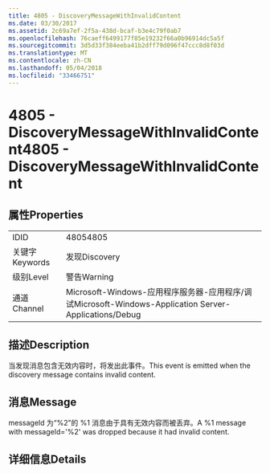 ```yaml
---
title: 4805 - DiscoveryMessageWithInvalidContent
ms.date: 03/30/2017
ms.assetid: 2c69a7ef-2f5a-438d-bcaf-b3e4c79f0ab7
ms.openlocfilehash: 76caeff6499177f85e19232f66a0b96914dc5a5f
ms.sourcegitcommit: 3d5d33f384eeba41b2dff79d096f47ccc8d8f03d
ms.translationtype: MT
ms.contentlocale: zh-CN
ms.lasthandoff: 05/04/2018
ms.locfileid: "33466751"
---
```

# <a name="4805---discoverymessagewithinvalidcontent"></a><span data-ttu-id="adc4b-102">4805 - DiscoveryMessageWithInvalidContent</span><span class="sxs-lookup"><span data-stu-id="adc4b-102">4805 - DiscoveryMessageWithInvalidContent</span></span>
## <a name="properties"></a><span data-ttu-id="adc4b-103">属性</span><span class="sxs-lookup"><span data-stu-id="adc4b-103">Properties</span></span>  
  
|||  
|-|-|  
|<span data-ttu-id="adc4b-104">ID</span><span class="sxs-lookup"><span data-stu-id="adc4b-104">ID</span></span>|<span data-ttu-id="adc4b-105">4805</span><span class="sxs-lookup"><span data-stu-id="adc4b-105">4805</span></span>|  
|<span data-ttu-id="adc4b-106">关键字</span><span class="sxs-lookup"><span data-stu-id="adc4b-106">Keywords</span></span>|<span data-ttu-id="adc4b-107">发现</span><span class="sxs-lookup"><span data-stu-id="adc4b-107">Discovery</span></span>|  
|<span data-ttu-id="adc4b-108">级别</span><span class="sxs-lookup"><span data-stu-id="adc4b-108">Level</span></span>|<span data-ttu-id="adc4b-109">警告</span><span class="sxs-lookup"><span data-stu-id="adc4b-109">Warning</span></span>|  
|<span data-ttu-id="adc4b-110">通道</span><span class="sxs-lookup"><span data-stu-id="adc4b-110">Channel</span></span>|<span data-ttu-id="adc4b-111">Microsoft-Windows-应用程序服务器-应用程序/调试</span><span class="sxs-lookup"><span data-stu-id="adc4b-111">Microsoft-Windows-Application Server-Applications/Debug</span></span>|  
  
## <a name="description"></a><span data-ttu-id="adc4b-112">描述</span><span class="sxs-lookup"><span data-stu-id="adc4b-112">Description</span></span>  
 <span data-ttu-id="adc4b-113">当发现消息包含无效内容时，将发出此事件。</span><span class="sxs-lookup"><span data-stu-id="adc4b-113">This event is emitted when the discovery message contains invalid content.</span></span>  
  
## <a name="message"></a><span data-ttu-id="adc4b-114">消息</span><span class="sxs-lookup"><span data-stu-id="adc4b-114">Message</span></span>  
 <span data-ttu-id="adc4b-115">messageId 为“%2”的 %1 消息由于具有无效内容而被丢弃。</span><span class="sxs-lookup"><span data-stu-id="adc4b-115">A %1 message with messageId='%2' was dropped because it had invalid content.</span></span>  
  
## <a name="details"></a><span data-ttu-id="adc4b-116">详细信息</span><span class="sxs-lookup"><span data-stu-id="adc4b-116">Details</span></span>
